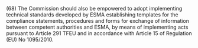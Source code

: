(68) The Commission should also be empowered to adopt implementing technical standards developed by ESMA establishing templates for the compliance statements, procedures and forms for exchange of information between competent authorities and ESMA, by means of implementing acts pursuant to Article 291 TFEU and in accordance with Article 15 of Regulation (EU) No 1095/2010.